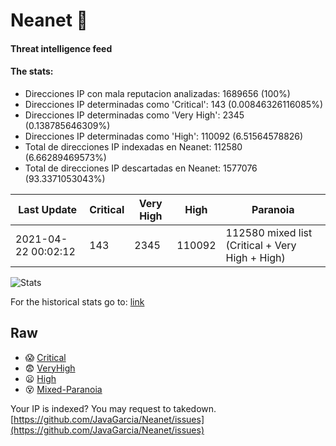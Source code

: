# Neanet :hocho:
#### Threat intelligence feed
#### The stats:

- Direcciones IP con mala reputacion analizadas: 1689656 (100%)
- Direcciones IP determinadas como 'Critical':  143 (0.00846326116085%)
- Direcciones IP determinadas como 'Very High':  2345 (0.138785646309%)
- Direcciones IP determinadas como 'High':  110092 (6.51564578826)
- Total de direcciones IP indexadas en Neanet:  112580 (6.66289469573%)
- Total de direcciones IP descartadas en Neanet:  1577076 (93.3371053043%)

| Last Update | Critical | Very High | High | Paranoia |
| --- | --- | --- | --- | --- |
| 2021-04-22 00:02:12 | 143 | 2345 | 110092 | 112580 mixed list (Critical + Very High + High)|

![Stats](https://docs.google.com/spreadsheets/d/e/2PACX-1vSnaNMIXVabIpDJjufMlzH7poXnshF3mgd8Is1g9ytUEzVsP5my4Trn8f-xkoLLQ38xpL3HtmUexLo6/pubchart?oid=501124687&format=image)

For the historical stats go to: [link](/stats.csv)
## Raw
- :scream: [Critical](https://raw.githubusercontent.com/JavaGarcia/Neanet/master/blacklists/neanet_critical.txt)
- :fearful: [VeryHigh](https://raw.githubusercontent.com/JavaGarcia/Neanet/master/blacklists/neanet_veryHigh.txtt)
- :frowning: [High](https://raw.githubusercontent.com/JavaGarcia/Neanet/master/blacklists/neanet_high.txt)
- :dizzy_face: [Mixed-Paranoia](https://raw.githubusercontent.com/JavaGarcia/Neanet/master/blacklists/neanet_all.txt)


Your IP is indexed? You may request to takedown. [https://github.com/JavaGarcia/Neanet/issues](https://github.com/JavaGarcia/Neanet/issues)



































































































































































































































































































































































































































































































































































































































































































































































































































































































































































































































































































































































































































































































































































































































































































































































































































































































































































































































































































































































































































































































































































































































































































































































































































































































































































































































































































































































































































































































































































































































































































































































































































































































































































































































































































































































































































































































































































































































































































































































































































































































































































































































































































































































































































































































































































































































































































































































































































































































































































































































































































































































































































































































































































































































































































































































































































































































































































































































































































































































































